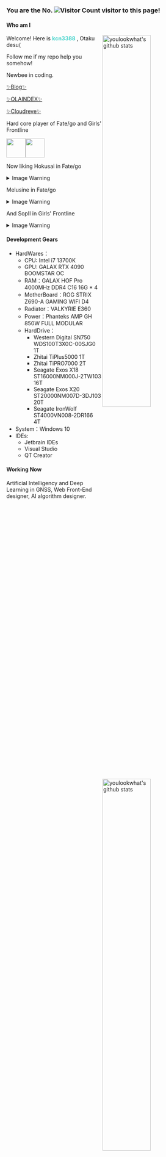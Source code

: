### You are the No. ![Visitor Count](https://profile-counter.deno.dev/kcn3388/count.svg) visitor to this page!

####  Who am I

<img align="right" alt="youlookwhat's github stats" width="50%" src="https://github-readme-stats-snowy-two.vercel.app/api?username=kcn3388&show_icons=true&theme=tokyonight&hide_border=true">
<img align="right" alt="youlookwhat's github stats" width="50%" src="https://github-readme-stats-snowy-two.vercel.app/api/top-langs/?username=kcn3388&theme=tokyonight&layout=compact&hide_border=true">

Welcome! Here is <b style="color: #42d2ca"> **kcn3388** </b>, Otaku desu(

Follow me if my repo help you somehow!

Newbee in coding.

[✨Blog✨](https://kcn3388.club)

[✨OLAINDEX✨](https://olaindex.kcn3388.club)

[✨Cloudreve✨](https://cloudreve.kcn3388.club)

Hard core player of Fate/go and Girls' Frontline

<img width="50px" src="https://user-images.githubusercontent.com/25716090/125243258-6e110580-e320-11eb-9d16-946f5f5a988e.png"><img width="50px" src="https://user-images.githubusercontent.com/25716090/125243290-779a6d80-e320-11eb-9df2-2a30e29476c5.png">

Now liking Hokusai in Fate/go

<details>
  <summary>Image Warning</summary>
  
  ![](./北斋.jpg)
  
</details>

Melusine in Fate/go

<details>
  <summary>Image Warning</summary>
  
  ![](./Melusine1.jpeg)![](./Melusine2.jpeg)![](./Melusine3.jpeg)

  
</details>

And SopII in Girls' Frontline

<details>
  <summary>Image Warning</summary>
  
  ![](./sop.jpg)
  
  ![](./sopjr.jpg)
  
</details>

#### Development Gears

+ HardWares：
  + CPU: Intel i7 13700K
  + GPU: GALAX RTX 4090 BOOMSTAR OC
  + RAM：GALAX HOF Pro 4000MHz DDR4 C16 16G * 4
  + MotherBoard：ROG STRIX Z690-A GAMING WIFI D4
  + Radiator：VALKYRIE E360
  + Power：Phanteks AMP GH 850W FULL MODULAR
  + HardDrive：
    + Western Digital SN750 WDS100T3X0C-00SJG0 1T
    + Zhitai TiPlus5000 1T
    + Zhitai TiPRO7000 2T
    + Seagate Exos X18 ST16000NM000J-2TW103 16T
    + Seagate Exos X20 ST20000NM007D-3DJ103 20T
    + Seagate IronWolf ST4000VN008-2DR166 4T
+ System：Windows 10
+ IDEs: 
  + Jetbrain IDEs
  + Visual Studio
  + QT Creator

#### Working Now
Artificial Intelligency and Deep Learning in GNSS, Web Front-End designer, AI algorithm designer.

<!--
**kcn3388/kcn3388** is a ✨ _special_ ✨ repository because its `README.md` (this file) appears on your GitHub profile.

Here are some ideas to get you started:

- 🔭 I’m currently working on ...
- 🌱 I’m currently learning ...
- 👯 I’m looking to collaborate on ...
- 🤔 I’m looking for help with ...
- 💬 Ask me about ...
- 📫 How to reach me: ...
- 😄 Pronouns: ...
- ⚡ Fun fact: ...
-->
